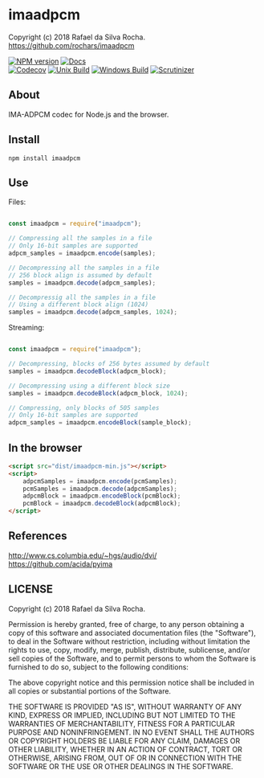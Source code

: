 # imaadpcm
Copyright (c) 2018 Rafael da Silva Rocha.  
https://github.com/rochars/imaadpcm

[![NPM version](https://img.shields.io/npm/v/imaadpcm.svg?style=for-the-badge)](https://www.npmjs.com/package/imaadpcm) [![Docs](https://img.shields.io/badge/docs-online-blue.svg?style=for-the-badge)](https://rochars.github.io/imaadpcm/index.html)  
[![Codecov](https://img.shields.io/codecov/c/github/rochars/imaadpcm.svg?style=flat-square)](https://codecov.io/gh/rochars/imaadpcm) [![Unix Build](https://img.shields.io/travis/rochars/imaadpcm.svg?style=flat-square)](https://travis-ci.org/rochars/imaadpcm) [![Windows Build](https://img.shields.io/appveyor/ci/rochars/imaadpcm.svg?style=flat-square&logo=appveyor)](https://ci.appveyor.com/project/rochars/imaadpcm) [![Scrutinizer](https://img.shields.io/scrutinizer/g/rochars/imaadpcm.svg?style=flat-square&logo=scrutinizer)](https://scrutinizer-ci.com/g/rochars/imaadpcm/)

## About
IMA-ADPCM codec for Node.js and the browser.

## Install
```
npm install imaadpcm
```

## Use
Files:
```javascript

const imaadpcm = require("imaadpcm");

// Compressing all the samples in a file
// Only 16-bit samples are supported
adpcm_samples = imaadpcm.encode(samples);

// Decompressing all the samples in a file
// 256 block align is assumed by default
samples = imaadpcm.decode(adpcm_samples);

// Decompressig all the samples in a file
// Using a different block align (1024)
samples = imaadpcm.decode(adpcm_samples, 1024);
```

Streaming:
```javascript

const imaadpcm = require("imaadpcm");

// Decompressing, blocks of 256 bytes assumed by default
samples = imaadpcm.decodeBlock(adpcm_block);

// Decompressing using a different block size
samples = imaadpcm.decodeBlock(adpcm_block, 1024);

// Compressing, only blocks of 505 samples
// Only 16-bit samples are supported
adpcm_samples = imaadpcm.encodeBlock(sample_block);

```

## In the browser
```html
<script src="dist/imaadpcm-min.js"></script>
<script>
    adpcmSamples = imaadpcm.encode(pcmSamples);
    pcmSamples = imaadpcm.decode(adpcmSamples);
    adpcmBlock = imaadpcm.encodeBlock(pcmBlock);
    pcmBlock = imaadpcm.decodeBlock(adpcmBlock);
</script>
```

## References
http://www.cs.columbia.edu/~hgs/audio/dvi/  
https://github.com/acida/pyima

## LICENSE
Copyright (c) 2018 Rafael da Silva Rocha.

Permission is hereby granted, free of charge, to any person obtaining
a copy of this software and associated documentation files (the
"Software"), to deal in the Software without restriction, including
without limitation the rights to use, copy, modify, merge, publish,
distribute, sublicense, and/or sell copies of the Software, and to
permit persons to whom the Software is furnished to do so, subject to
the following conditions:

The above copyright notice and this permission notice shall be
included in all copies or substantial portions of the Software.

THE SOFTWARE IS PROVIDED "AS IS", WITHOUT WARRANTY OF ANY KIND,
EXPRESS OR IMPLIED, INCLUDING BUT NOT LIMITED TO THE WARRANTIES OF
MERCHANTABILITY, FITNESS FOR A PARTICULAR PURPOSE AND
NONINFRINGEMENT. IN NO EVENT SHALL THE AUTHORS OR COPYRIGHT HOLDERS BE
LIABLE FOR ANY CLAIM, DAMAGES OR OTHER LIABILITY, WHETHER IN AN ACTION
OF CONTRACT, TORT OR OTHERWISE, ARISING FROM, OUT OF OR IN CONNECTION
WITH THE SOFTWARE OR THE USE OR OTHER DEALINGS IN THE SOFTWARE.

